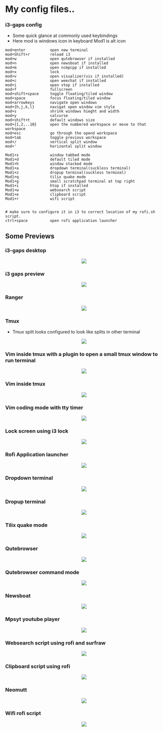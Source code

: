 # My config files..

### i3-gaps config 
- Some quick glance at commonly used keybindings
- Here mod is windows icon in keyboard Mod1 is alt icon
```
mod+enter 			open new terminal 
mod+Shift+r 		reload i3
mod+w       		open qutebrowser if installed
mod+n       		open newsboat if installed
mod+m       		open ncmpcpp if installed
mod+x 				lock
mod+v       		open visualizer(vis if installed)
mod+c 				open weechat if installed
mod+i  				open vtop if installed
mod+f 				fullscreen
mod+shift+space		toggle floating/tiled window
mod+space			focus floating/tiled window
mod+arrowkeys       navigate open windows
mod+{h,j,k,l}		navigat open window vim style
mod+s				shrink windows hieght and width
mod+y 				calcurse
mod+shift+t 		default windows size
mod+{1,2,..10}      open the numbered workspace or move to that workspace
mod+esc				go through the opend workspace
mod+tab 			toggle previous workspace
mod+/ 				vertical split window
mod+'				horizontal split window

Mod1+s				window tabbed mode
Mod1+d				default tiled mode
Mod1+h				window stacked mode
Mod1+a				dropdown terminal(suckless terminal)
Mod1+z				dropup terminal(suckless terminal)
Mod1+q				tilix quake mode
Mod1+g 				small scratchpad terminal at top right
Mod1+i				htop if installed
Mod1+w				websearch script
Mod1+e				clipboard script
Mod1+r				wifi script


# make sure to configure it in i3 to correct location of my rofi.sh script.  
ctrl+space 			open rofi application launcher 

```

## Some Previews

### i3-gaps desktop
<div align="center"><img src="/images/i3.png" align="center"/></div>

### i3 gaps preview
<div align="center"><img src="/images/i3_gaps_demo.png" align="center"/></div>

### Ranger
<div align="center"><img src="/images/ranger.png" align="center"/></div>

### Tmux

- Tmux split looks configured to look like splits in other terminal
<div align="center"><img src="/images/tmux.png" align="center"/></div>

### Vim inside tmux with a plugin to open a small tmux window to run terminal
<div align="center"><img src="/images/vim-tmux-restore.png" align="center"/></div>

### Vim inside tmux
<div align="center"><img src="/images/vim-tmux.png" align="center"/></div>

### Vim coding mode with tty timer
<div align="center"><img src="/images/vim_timer.png" align="center"/></div>

### Lock screen using i3 lock
<div align="center"><img src="/images/lockedscreen.png" align="center"/></div>

### Rofi Application launcher
<div align="center"><img src="/images/rofi-run.png" align="center"/></div>

### Dropdown terminal
<div align="center"><img src="/images/dropdown_terminal.png" align="center"/></div>

### Dropup terminal
<div align="center"><img src="/images/dropup_terminal.png" align="center"/></div>

### Tilix quake mode
<div align="center"><img src="/images/tilix.png" align="center"/></div>

### Qutebrowser
<div align="center"><img src="/images/qute.png" align="center"/></div>

### Qutebrowser command mode
<div align="center"><img src="/images/quteopen.png" align="center"/></div>

### Newsboat
<div align="center"><img src="/images/newsboat.png" align="center"/></div>

### Mpsyt youtube player
<div align="center"><img src="/images/mpsyt.png" align="center"/></div>

### Websearch script using rofi and surfraw
<div align="center"><img src="/images/websearch-rofi1.png" align="center"/></div>

### Clipboard script using rofi
<div align="center"><img src="/images/clipboard.png" align="center"/></div>

### Neomutt
<div align="center"><img src="/images/neomutt.png" align="center"/></div>

### Wifi rofi script
<div align="center"><img src="/images/wifi-rofi.png" align="center"/></div>

